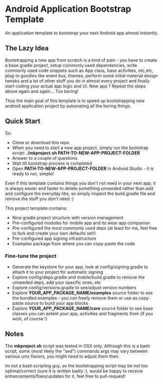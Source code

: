 # Android Application Bootstrap Template
An application template to bootstrap your next Android app almost instantly.

## The Lazy Idea

Bootstrapping a new app from scratch is a kind of pain - you have to create a base gradle project,
setup commonly used dependencies, write commonly used code snippets such as App class, base activities, etc,etc,
plug-in goodies like event bus, themes, perform some initial material design tweaks and a lot of other stuff you do in almost every project
and finally start coding your actual app logic and UI. New app ? Repeat the steps above again and again... Too boring!

Thus the main goal of this template is to speed up bootstrapping new android application project by automating all the boring things.

## Quick Start

So:

- Clone or download this repo
- When you need to start a new app project, simply run the bootstrap script: __./mkproject.sh PATH-TO-NEW-APP-PROJECT-FOLDER__
- Answer to a couple of questions
- Wait till bootstrap process is completed
- Open __PATH-TO-NEW-APP-PROJECT-FOLDER__ in Android Studio - it is ready to run, simple!

Even if this template contains things you don't not need in your next app, it is always easier and faster to delete something unneeded rather than add and configure the everyday libs, so simply inspect the build.gradle file and remove the stuff you don't need :)


This project template contains:

- Nice gradle project structure with version management
- Pre-configured modules for mobile app and its wear app companion
- Pre-configured the most commonly used deps (at least for me, feel free to fork and create your own defaults set!)
- Pre-configured app signing infrastructure
- Examples package from where you can copy-paste the code

### Fine-tune the project

- Generate the keystore for your app, look at config/signing.gradle to attach it to your project for automatic signing
- Explore config/deps.gradle and mobile/build.gradle to remove the unneeded deps, add your specific ones, etc
- Explore config/versions.gradle to see/adjust version numbers
- Explore __YOUR_APP_PACKAGE_NAME/examples__ source folder to see the bundled examples - you can freely remove them or use as copy-paste source to build your app blocks
- Explore __YOUR_APP_PACKAGE_NAME/core__ source folder to see base classes you can extent your app, activities and fragments from (if you wish, of course !)


## Notes
The __mkproject.sh__ script was tested in OSX only. Although this is a bash script, some (most likely the "sed") commands args may vary between various unix flavors, you might need to adjust them then.

Im not a bash scripting guy, so the bootstrapping script may be not too optimal/correct (sure it is written badly :), would be happy to receive enhancements/fixes/updates for it, feel free to pull-request!
